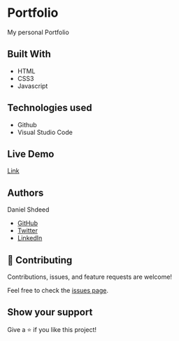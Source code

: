 # Portfolio
 My personal Portfolio

## Built With
- HTML
- CSS3
- Javascript

## Technologies used
- Github
- Visual Studio Code
## Live Demo

[Link](https://danieldotcomcoder.github.io/new-portfolio/)

## Authors

 Daniel Shdeed

- [GitHub](https://github.com/Danieldotcomcoder)
- [Twitter](https://twitter.com/DannyDotcoder)
- [LinkedIn](https://www.linkedin.com/in/daniel-shdeed/)

## 🤝 Contributing

Contributions, issues, and feature requests are welcome!

Feel free to check the [issues page](../../issues/).
## Show your support

Give a ⭐️ if you like this project!
